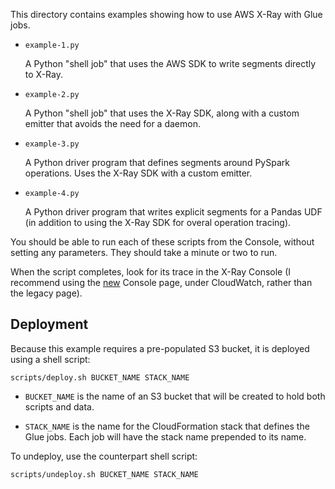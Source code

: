 This directory contains examples showing how to use AWS X-Ray with Glue jobs.

* `example-1.py`

  A Python "shell job" that uses the AWS SDK to write segments directly to X-Ray.

* `example-2.py`

  A Python "shell job" that uses the X-Ray SDK, along with a custom emitter that
  avoids the need for a daemon.

* `example-3.py`

  A Python driver program that defines segments around PySpark operations. Uses
  the X-Ray SDK with a custom emitter.

* `example-4.py`

  A Python driver program that writes explicit segments for a Pandas UDF (in
  addition to using the X-Ray SDK for overal operation tracing).

You should be able to run each of these scripts from the Console, without setting
any parameters. They should take a minute or two to run.

When the script completes, look for its trace in the X-Ray Console (I recommend
using the [new](https://console.aws.amazon.com/cloudwatch/home#xray:traces/query)
Console page, under CloudWatch, rather than the legacy page).



## Deployment

Because this example requires a pre-populated S3 bucket, it is deployed using
a shell script:

```
scripts/deploy.sh BUCKET_NAME STACK_NAME
```

* `BUCKET_NAME` is the name of an S3 bucket that will be created to hold both
  scripts and data.

* `STACK_NAME` is the name for the CloudFormation stack that defines the Glue
  jobs. Each job will have the stack name prepended to its name.

To undeploy, use the counterpart shell script:

```
scripts/undeploy.sh BUCKET_NAME STACK_NAME
```

